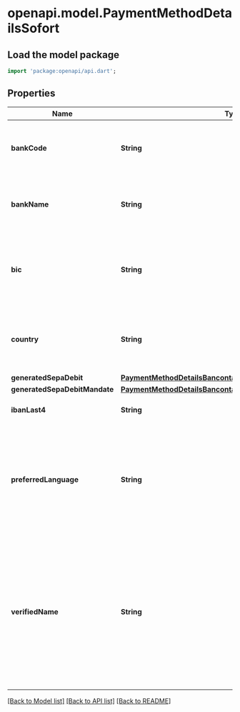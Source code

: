 # openapi.model.PaymentMethodDetailsSofort

## Load the model package
```dart
import 'package:openapi/api.dart';
```

## Properties
Name | Type | Description | Notes
------------ | ------------- | ------------- | -------------
**bankCode** | **String** | Bank code of bank associated with the bank account. | [optional] 
**bankName** | **String** | Name of the bank associated with the bank account. | [optional] 
**bic** | **String** | Bank Identifier Code of the bank associated with the bank account. | [optional] 
**country** | **String** | Two-letter ISO code representing the country the bank account is located in. | [optional] 
**generatedSepaDebit** | [**PaymentMethodDetailsBancontactGeneratedSepaDebit**](PaymentMethodDetailsBancontactGeneratedSepaDebit.md) |  | [optional] 
**generatedSepaDebitMandate** | [**PaymentMethodDetailsBancontactGeneratedSepaDebitMandate**](PaymentMethodDetailsBancontactGeneratedSepaDebitMandate.md) |  | [optional] 
**ibanLast4** | **String** | Last four characters of the IBAN. | [optional] 
**preferredLanguage** | **String** | Preferred language of the SOFORT authorization page that the customer is redirected to. Can be one of `de`, `en`, `es`, `fr`, `it`, `nl`, or `pl` | [optional] 
**verifiedName** | **String** | Owner's verified full name. Values are verified or provided by SOFORT directly (if supported) at the time of authorization or settlement. They cannot be set or mutated. | [optional] 

[[Back to Model list]](../README.md#documentation-for-models) [[Back to API list]](../README.md#documentation-for-api-endpoints) [[Back to README]](../README.md)


